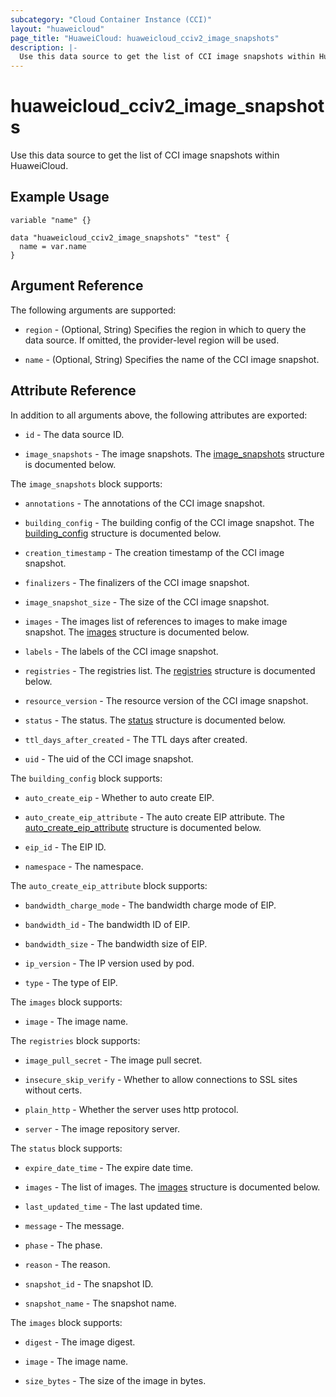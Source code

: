 ```yaml
---
subcategory: "Cloud Container Instance (CCI)"
layout: "huaweicloud"
page_title: "HuaweiCloud: huaweicloud_cciv2_image_snapshots"
description: |-
  Use this data source to get the list of CCI image snapshots within HuaweiCloud.
---
```


# huaweicloud_cciv2_image_snapshots

Use this data source to get the list of CCI image snapshots within HuaweiCloud.

## Example Usage

```hcl
variable "name" {}

data "huaweicloud_cciv2_image_snapshots" "test" {
  name = var.name
}
```

## Argument Reference

The following arguments are supported:

* `region` - (Optional, String) Specifies the region in which to query the data source.
  If omitted, the provider-level region will be used.

* `name` - (Optional, String) Specifies the name of the CCI image snapshot.

## Attribute Reference

In addition to all arguments above, the following attributes are exported:

* `id` - The data source ID.

* `image_snapshots` - The image snapshots.
  The [image_snapshots](#image_snapshots) structure is documented below.

<a name="image_snapshots"></a>
The `image_snapshots` block supports:

* `annotations` - The annotations of the CCI image snapshot.

* `building_config` - The building config of the CCI image snapshot.
  The [building_config](#image_snapshots_building_config) structure is documented below.

* `creation_timestamp` - The creation timestamp of the CCI image snapshot.

* `finalizers` - The finalizers of the CCI image snapshot.

* `image_snapshot_size` - The size of the CCI image snapshot.

* `images` - The images list of references to images to make image snapshot.
  The [images](#image_snapshots_images) structure is documented below.

* `labels` - The labels of the CCI image snapshot.

* `registries` - The registries list.
  The [registries](#image_snapshots_registries) structure is documented below.

* `resource_version` - The resource version of the CCI image snapshot.

* `status` - The status.
  The [status](#image_snapshots_status) structure is documented below.

* `ttl_days_after_created` - The TTL days after created.

* `uid` - The uid of the CCI image snapshot.

<a name="image_snapshots_building_config"></a>
The `building_config` block supports:

* `auto_create_eip` - Whether to auto create EIP.

* `auto_create_eip_attribute` - The auto create EIP attribute.
  The [auto_create_eip_attribute](#image_snapshots_building_config_auto_create_eip_attribute) structure is documented below.

* `eip_id` - The EIP ID.
* `namespace` - The namespace.

<a name="image_snapshots_building_config_auto_create_eip_attribute"></a>
The `auto_create_eip_attribute` block supports:

* `bandwidth_charge_mode` - The bandwidth charge mode of EIP.

* `bandwidth_id` - The bandwidth ID of EIP.

* `bandwidth_size` - The bandwidth size of EIP.

* `ip_version` - The IP version used by pod.

* `type` - The type of EIP.

<a name="image_snapshots_images"></a>
The `images` block supports:

* `image` - The image name.

<a name="image_snapshots_registries"></a>
The `registries` block supports:

* `image_pull_secret` - The image pull secret.

* `insecure_skip_verify` - Whether to allow connections to SSL sites without certs.

* `plain_http` - Whether the server uses http protocol.

* `server` - The image repository server.

<a name="image_snapshots_status"></a>
The `status` block supports:

* `expire_date_time` - The expire date time.

* `images` - The list of images.
  The [images](#image_snapshots_status_images) structure is documented below.

* `last_updated_time` - The last updated time.

* `message` - The message.

* `phase` - The phase.

* `reason` - The reason.

* `snapshot_id` - The snapshot ID.

* `snapshot_name` - The snapshot name.

<a name="image_snapshots_status_images"></a>
The `images` block supports:

* `digest` - The image digest.

* `image` - The image name.

* `size_bytes` - The size of the image in bytes.
